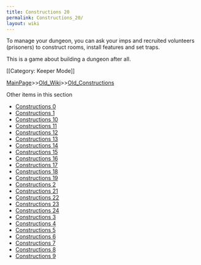 ```yaml
---
title: Constructions 20
permalink: Constructions_20/
layout: wiki
---
```

To manage your dungeon, you can ask your imps and recruited volunteers (prisoners) to construct rooms, install features and set traps.

This is a game about building a dungeon after all.

[[Category: Keeper Mode]]

[MainPage](/keeperrl_wiki/ "wikilink")>>[Old_Wiki](/keeperrl_wiki/Old_Wiki "wikilink")>>[Old_Constructions](/keeperrl_wiki/Old_Constructions "wikilink")

Other items in this section
-    [Constructions 0](/keeperrl_wiki/Constructions_0 "wikilink")
-    [Constructions 1](/keeperrl_wiki/Constructions_1 "wikilink")
-    [Constructions 10](/keeperrl_wiki/Constructions_10 "wikilink")
-    [Constructions 11](/keeperrl_wiki/Constructions_11 "wikilink")
-    [Constructions 12](/keeperrl_wiki/Constructions_12 "wikilink")
-    [Constructions 13](/keeperrl_wiki/Constructions_13 "wikilink")
-    [Constructions 14](/keeperrl_wiki/Constructions_14 "wikilink")
-    [Constructions 15](/keeperrl_wiki/Constructions_15 "wikilink")
-    [Constructions 16](/keeperrl_wiki/Constructions_16 "wikilink")
-    [Constructions 17](/keeperrl_wiki/Constructions_17 "wikilink")
-    [Constructions 18](/keeperrl_wiki/Constructions_18 "wikilink")
-    [Constructions 19](/keeperrl_wiki/Constructions_19 "wikilink")
-    [Constructions 2](/keeperrl_wiki/Constructions_2 "wikilink")
-    [Constructions 21](/keeperrl_wiki/Constructions_21 "wikilink")
-    [Constructions 22](/keeperrl_wiki/Constructions_22 "wikilink")
-    [Constructions 23](/keeperrl_wiki/Constructions_23 "wikilink")
-    [Constructions 24](/keeperrl_wiki/Constructions_24 "wikilink")
-    [Constructions 3](/keeperrl_wiki/Constructions_3 "wikilink")
-    [Constructions 4](/keeperrl_wiki/Constructions_4 "wikilink")
-    [Constructions 5](/keeperrl_wiki/Constructions_5 "wikilink")
-    [Constructions 6](/keeperrl_wiki/Constructions_6 "wikilink")
-    [Constructions 7](/keeperrl_wiki/Constructions_7 "wikilink")
-    [Constructions 8](/keeperrl_wiki/Constructions_8 "wikilink")
-    [Constructions 9](/keeperrl_wiki/Constructions_9 "wikilink")
